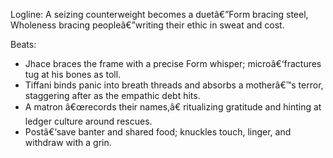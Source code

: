 ﻿---
series: 1
novella: 1
file: S1N1_CH04
type: chapter
pov: Dual close (Jhaceâ€‘leaning)
setting: Tenement lift shaft
word_target_min: 1201
word_target_max: 2299
status: outline
---
Logline: A seizing counterweight becomes a duetâ€”Form bracing steel, Wholeness bracing peopleâ€”writing their ethic in sweat and cost.

Beats:
- Jhace braces the frame with a precise Form whisper; microâ€‘fractures tug at his bones as toll.
- Tiffani binds panic into breath threads and absorbs a motherâ€™s terror, staggering after as the empathic debt hits.
- A matron â€œrecords their names,â€ ritualizing gratitude and hinting at ledger culture around rescues.
- Postâ€‘save banter and shared food; knuckles touch, linger, and withdraw with a grin.